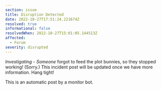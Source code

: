 ```yaml
---
section: issue
title: Disruption Detected
date: 2022-10-27T17:51:24.221674Z
resolved: true
informational: false
resolvedWhen: 2022-10-27T15:01:05.144513Z
affected:
  - Forum
severity: disrupted
---
```

*Investigating* - _Someone_ forgot to feed the plot bunnies, so they stopped working! (Sorry.) This incident post will be updated once we have more information. Hang tight!

This is an automatic post by a monitor bot.
        